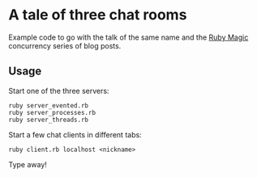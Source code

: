# A tale of three chat rooms

Example code to go with the talk of the same name and the [Ruby Magic](https://blog.appsignal.com/2017/03/07/ruby-magic-concurrency-processes.html) concurrency series of blog posts.

## Usage

Start one of the three servers:

```
ruby server_evented.rb
ruby server_processes.rb
ruby server_threads.rb
```

Start a few chat clients in different tabs:

```
ruby client.rb localhost <nickname>
```

Type away!
